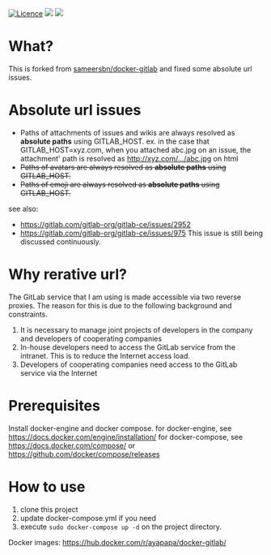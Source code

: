 [![Licence](https://img.shields.io/npm/l/express.svg)](https://github.com/ayapapa/docker-gitlab-some-issues-fixed/edit/master/LICENSE)
[![](https://images.microbadger.com/badges/image/ayapapa/docker-gitlab.svg)](https://microbadger.com/images/ayapapa/docker-gitlab "Get your own image badge on microbadger.com")
[![](https://images.microbadger.com/badges/version/ayapapa/docker-gitlab.svg)](https://microbadger.com/images/ayapapa/docker-gitlab "Get your own version badge on microbadger.com")

# What?
This is forked from [sameersbn/docker-gitlab](https://github.com/sameersbn/docker-gitlab) and fixed some absolute url issues.

# Absolute url issues
* Paths of attachments of issues and wikis are always resolved as **absolute paths** using GITLAB_HOST.
  ex. in the case that GITLAB_HOST=xyz.com, when you attached abc.jpg on an issue, the attachment' path is resolved as http://xyz.com/.../abc.jpg on html
* ~~Paths of avatars are always resolved as **absolute paths** using GITLAB_HOST.~~
* ~~Paths of emoji are always resolved as **absolute paths** using GITLAB_HOST.~~

see also:
 * https://gitlab.com/gitlab-org/gitlab-ce/issues/2952
 * https://gitlab.com/gitlab-org/gitlab-ce/issues/975
   This issue is still being discussed continuously.

# Why rerative url?
The GitLab service that I am using is made accessible via two reverse proxies.
The reason for this is due to the following background and constraints.
  1. It is necessary to manage joint projects of developers in the company and developers of cooperating companies
  2. In-house developers need to access the GitLab service from the intranet. This is to reduce the Internet access load.
  3. Developers of cooperating companies need access to the GitLab service via the Internet

# Prerequisites
Install docker-engine and docker compose.
for docker-engine, see https://docs.docker.com/engine/installation/
for docker-compose, see https://docs.docker.com/compose/ or https://github.com/docker/compose/releases

# How to use
1. clone this project
2. update docker-compose.yml if you need
3. execute ```sudo docker-compose up -d``` on the project directory.

Docker images: https://hub.docker.com/r/ayapapa/docker-gitlab/
